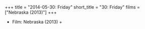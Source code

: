 +++
title = "2014-05-30: Friday"
short_title = "30: Friday"
films = ["Nebraska (2013)"]
+++


* Film: Nebraska (2013) +
